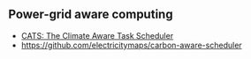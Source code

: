 ## Power-grid aware computing
* [CATS: The Climate Aware Task Scheduler](https://zenodo.org/records/15753041)
* https://github.com/electricitymaps/carbon-aware-scheduler
